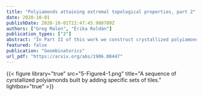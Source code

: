 ```yaml
---
title: "Polyiamonds attaining extremal topological properties, part 2"
date: 2020-10-01
publishDate: 2020-10-01T22:47:45.980709Z
authors: ["Greg Malen", "Érika Roldán"]
publication_types: ["2"]
abstract: "In Part II of this work we construct crystallized polyiamonds with $h$ holes for every $h\ge1$, that is polyiamonds which use the fewest possible tiles necessary to enclose $h$ holes. Furthermore, we prove that crystallized polyiamonds satisfy a set of structural conditions, and for every $h\ge 3$ there are multiple distinct crystallized polyiamonds with $h$ holes."
featured: false
publication: "Geombinatorics"
url_pdf: "https://arxiv.org/abs/1906.08447"
---
```


{{< figure library="true" src="5-Figure4-1.png" title="A sequence of cyrstallized polyiamonds built by adding specific sets of tiles." lightbox="true" >}}
